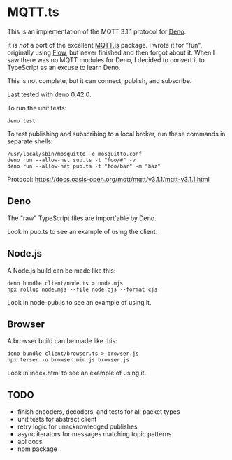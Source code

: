 # MQTT.ts

This is an implementation of the MQTT 3.1.1 protocol for [Deno](https://deno.land/).

It is _not_ a port of the excellent [MQTT.js](https://github.com/mqttjs/MQTT.js) package. I wrote it for "fun", originally using [Flow](https://flow.org/), but never finished and then forgot about it. When I saw there was no MQTT modules for Deno, I decided to convert it to TypeScript as an excuse to learn Deno.

This is not complete, but it can connect, publish, and subscribe.

Last tested with deno 0.42.0.

To run the unit tests:

```
deno test
```

To test publishing and subscribing to a local broker, run these commands in separate shells:

```
/usr/local/sbin/mosquitto -c mosquitto.conf
deno run --allow-net sub.ts -t "foo/#" -v
deno run --allow-net pub.ts -t "foo/bar" -m "baz"
```

Protocol: https://docs.oasis-open.org/mqtt/mqtt/v3.1.1/mqtt-v3.1.1.html

## Deno

The "raw" TypeScript files are import'able by Deno.

Look in pub.ts to see an example of using the client.

## Node.js

A Node.js build can be made like this:

```
deno bundle client/node.ts > node.mjs
npx rollup node.mjs --file node.cjs --format cjs
```

Look in node-pub.js to see an example of using it.

## Browser

A browser build can be made like this:

```
deno bundle client/browser.ts > browser.js
npx terser -o browser.min.js browser.js
```

Look in index.html to see an example of using it.

## TODO

- finish encoders, decoders, and tests for all packet types
- unit tests for abstract client
- retry logic for unacknowledged publishes
- async iterators for messages matching topic patterns
- api docs
- npm package
